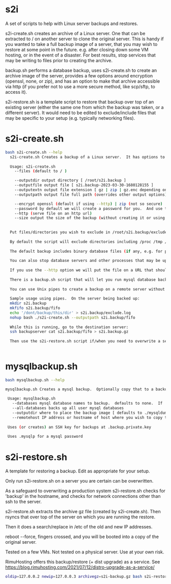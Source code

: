 # s2i

A set of scripts to help with Linux server backups and restores.

s2i-create.sh creates an archive of a Linux server.  One that can be extracted to / on another server to clone the original server.  This is handy if you wanted to take a full backup image of a server, that you may wish to restore at some point in the future.  e.g. after closing down some VM hosting, or in the event of a disaster.  For best results, stop services that may be writing to files prior to creating the archive.

backup.sh performs a database backup, uses s2i-create.sh to create an archive image of the server, provides a few options around encryption (openssl, none, or zip), and has an option to make that archive accessible via http (if you prefer not to use a more secure method, like scp/sftp, to access it).

s2i-restore.sh is a template script to restore that backup over top of an existing server (either the same one from which the backup was taken, or a different server).  It would need to be edited to exclude/include files that may be specific to your setup (e.g. typically networking files).

# s2i-create.sh

```bash
bash s2i-create.sh --help
  s2i-create.sh Creates a backup of a Linux server.  It has options to let you download that via http (else you can scp it from the source).  It has options to encrypt the backup file (e.g. via openssl or zip).
  
  Usage: s2i-create.sh 
    --files (default to / )

    --outputdir output directory [ /root/s2i.backup ]
    --outputfile output file [ s2i.backup-2023-03-30-1680128155 ]
    --outputextn output file extension [ gz | zip | gz.enc depending on encryption ]
    --outputpath output file full path (overrides other output options)

    --encrypt openssl (default if using --http) | zip (not so secure) | none (default if not using --http)
    --password by default we will create a password for you.  And use the same password each time the same outputdir is used.  NA if encrypt==none.
    --http (serve file on an http url)
    --size output the size of the backup (without creating it or using any disk space)
    
  
  Put files/directories you wish to exclude in /root/s2i.backup/exclude.log
  
  By default the script will exclude directories including /proc /tmp /mnt /dev /sys /run /media
  
  The default backup includes binary database files (if any, e.g. for postgres and mysql).  You may prefer to exclude them, and run a database dump instead (e.g. per mysqlbackup.sh).
  
  You can also stop database servers and other processes that may be updating files while you run this script.
  
  If you use the --http option we will put the file on a URL that should be secret.  However we still recommend you use one of the --encrypt options.
  
  There is a backup.sh script that will let you run mysql database backups, prior to running s2i-create.sh
  
  You can use Unix pipes to create a backup on a remote server without using much space for the backup on the source server.
  
  Sample usage using pipes.  On the server being backed up:
  mkdir s2i.backup
  mkfifo s2i.backup/fifo
  echo '/dont/backup/this/dir' > s2i.backup/exclude.log
  nohup bash ./s2i-create.sh --outputpath s2i.backup/fifo
  
  While this is running, go to the destination server:
  ssh backupserver cat s2i.backup/fifo > s2i.backup.gz
  
  Then use the s2i-restore.sh script if/when you need to overwrite a server image with a backup image.
 
  ```
  
# mysqlbackup.sh
 
 ```bash
 bash mysqlbackup.sh --help
 
mysqlbackup.sh Creates a mysql backup.  Optionally copy that to a backup host
  
  Usage: mysqlbackup.sh
    --databases mysql database names to backup.  defaults to none.  If .mysqlp is present it will be used for the pasword
    --all-databases backs up all user mysql databases
    --outputdir where to place the backup image [ defaults to ./mysqldump ]
    --remotehost IP address or hostname of host where you wish to copy the backup image
  
  Uses (or creates) an SSH key for backups at .backup.private.key
  
  Uses .mysqlp for a mysql password
```  

# s2i-restore.sh
A template for restoring a backup.  Edit as appropriate for your setup.  

Only run s2i-restore.sh on a server you are certain can be overwritten.

As a safeguard to overwriting a production system s2i-restore.sh checks for 'backup' in the hostname, and checks for network connections other than ssh to the server.

s2i-restore.sh extracts the archive gz file (created by s2i-create.sh).  Then rsyncs that over top of the server on which you are running the restore.

Then it does a search/replace in /etc of the old and new IP addresses.

reboot --force, fingers crossed, and you will be booted into a copy of the original server.

Tested on a few VMs.  Not tested on a physical server.  Use at your own risk.

RimuHosting offers this backup/restore (+ dist upgrade) as a service.  See https://blog.rimuhosting.com/2021/07/12/distro-upgrade-as-a-service/

```bash
oldip=127.0.0.2 newip=127.0.0.3 archivegz=s2i-backup.gz bash s2i-restore.sh
```
